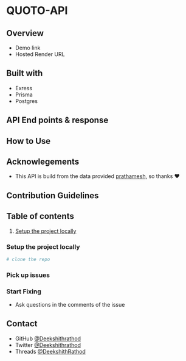# QUOTO-API

## Overview

- Demo link
- Hosted Render URL

## Built with

- Exress
- Prisma
- Postgres

## API End points & response

## How to Use

## Acknowlegements

- This API is build from the data provided [prathamesh](https://pprathameshmore.github.io/QuoteGarden), so thanks ❤️

## Contribution Guidelines

## Table of contents

1. [Setup the project locally](#Setup)

### Setup the project locally

```sh
# clone the repo

```

### Pick up issues

### Start Fixing

- Ask questions in the comments of the issue

## Contact

- GitHub [@Deekshithrathod](https://github.com/Deekshithrathod)
- Twitter [@Deekshithrathod](https://twitter.com/Deekshithrathod)
- Threads [@DeekshithRathod](https://www.threads.net/@deekshithrathod)
